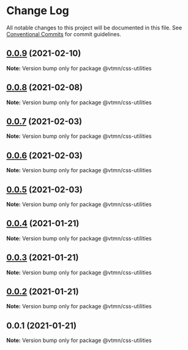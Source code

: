 # Change Log

All notable changes to this project will be documented in this file.
See [Conventional Commits](https://conventionalcommits.org) for commit guidelines.

## [0.0.9](https://github.com/Decathlon/vitamin-web/compare/@vtmn/css-utilities@0.0.8...@vtmn/css-utilities@0.0.9) (2021-02-10)

**Note:** Version bump only for package @vtmn/css-utilities





## [0.0.8](https://github.com/Decathlon/vitamin-web/compare/@vtmn/css-utilities@0.0.7...@vtmn/css-utilities@0.0.8) (2021-02-08)

**Note:** Version bump only for package @vtmn/css-utilities





## [0.0.7](https://github.com/Decathlon/vitamin-web/compare/@vtmn/css-utilities@0.0.6...@vtmn/css-utilities@0.0.7) (2021-02-03)

**Note:** Version bump only for package @vtmn/css-utilities





## [0.0.6](https://github.com/Decathlon/vitamin-web/compare/@vtmn/css-utilities@0.0.5...@vtmn/css-utilities@0.0.6) (2021-02-03)

**Note:** Version bump only for package @vtmn/css-utilities





## [0.0.5](https://github.com/Decathlon/vitamin-web/compare/@vtmn/css-utilities@0.0.4...@vtmn/css-utilities@0.0.5) (2021-02-03)

**Note:** Version bump only for package @vtmn/css-utilities





## [0.0.4](https://github.com/Decathlon/vitamin-web/compare/@vtmn/css-utilities@0.0.3...@vtmn/css-utilities@0.0.4) (2021-01-21)

**Note:** Version bump only for package @vtmn/css-utilities





## [0.0.3](https://github.com/Decathlon/vitamin-web/compare/@vtmn/css-utilities@0.0.2...@vtmn/css-utilities@0.0.3) (2021-01-21)

**Note:** Version bump only for package @vtmn/css-utilities





## [0.0.2](https://github.com/Decathlon/vitamin-web/compare/@vtmn/css-utilities@0.0.1...@vtmn/css-utilities@0.0.2) (2021-01-21)

**Note:** Version bump only for package @vtmn/css-utilities





## 0.0.1 (2021-01-21)

**Note:** Version bump only for package @vtmn/css-utilities
